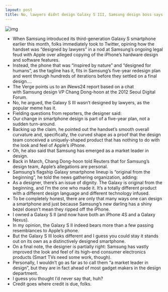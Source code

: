 ```yaml
---
layout: post
title: No, lawyers didnt design Galaxy S III, Samsung design boss says
---
```

![img](http://media.idownloadblog.com/wp-content/uploads/2012/05/Samsung-Galaxy-S-III-teaser-inspired-by-nature-designed-by-humans.jpg)
* When Samsung introduced its third-generation Galaxy S smartphone earlier this month, folks immediately took to Twitter, opining how the handset was “designed by lawyers” in a nod at Samsung’s ongoing legal feud with Apple over alleged copying of the iPhone’s hardware design and software features.
* Instead, the phone that was “inspired by nature” and “designed for humans”, as the tagline has it, fits in Samsung’s five-year redesign plan and went through hundreds of iterations before they settled on a final design….
* The Verge points us to an iNews24 report based on a chat with Samsung design VP Chang Dong-hoon at the 2012 Seoul Digital Forum.
* No, he argued, the Galaxy S III wasn’t designed by lawyers, as the popular meme has it.
* Fielding questions from reporters, the designer said:
* Our change in smartphone design is part of a five-year plan, not a sudden turn-around.
* Backing up the claim, he pointed out the handset’s smooth overall curvature and, specifically, the curved shape as a proof that the design team conceived a uniquely-shaped product that has nothing to do with the look and feel of Apple’s iPhone.
* Oh, he also said that Samsung has emerged as a market leader in design.
* Back in March, Chang Dong-hoon told Reuters that for Samsung’s design team, Apple’s allegations are personal.
* Samsung’s flagship Galaxy smartphone lineup is “original from the beginning”, he told the news gathering organization, adding:
* As a designer, there’s an issue of dignity. The Galaxy is original from the beginning, and I’m the one who made it. It’s a totally different product with a different design language and different technology infused.
* To be completely honest, there are only that many ways one can design a smartphone and just because Samsung’s new darling has a shiny bezel doesn’t mean they ripped off the iPhone.
* I owned a Galaxy S II (and now have both an iPhone 4S and a Galaxy Nexus).
* In my opinion, the Galaxy S II indeed bears more than a few passing resemblances to Apple’s phone.
* But the Galaxy S III looks different and I guess you could stay it stands out on its own as a distinctively designed smartphone.
* On a final note, the designer is partially right: Samsung has vastly improved the look and feel of its high-end consumer electronics products (Smart TVs need some work, though).
* Personally, I wouldn’t go as far as to call them “a market leader in design”, but they are in fact ahead of most gadget makers in the design department.
* I guess you thought I’d never say that, huh?
* Credit goes where credit is due, folks.

